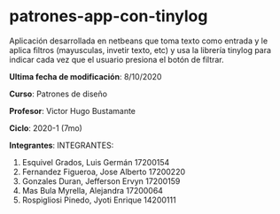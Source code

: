# patrones-app-con-tinylog
Aplicación desarrollada en netbeans que toma texto como entrada y le aplica filtros (mayusculas, invetir texto, etc) y usa la librería tinylog para indicar cada vez que el usuario presiona el botón de filtrar.

**Ultima fecha de modificación**: 8/10/2020

**Curso**: Patrones de diseño

**Profesor**: Victor Hugo Bustamante

**Ciclo**: 2020-1 (7mo)

**Integrantes**:
INTEGRANTES:
1. Esquivel Grados, Luis Germán          17200154
1. Fernandez Figueroa, Jose Alberto      17200220
1. Gonzales Duran, Jefferson Ervyn       17200159
1. Mas Bula Myrella, Alejandra           17200064
1. Rospigliosi Pinedo, Jyoti Enrique     14200111 
